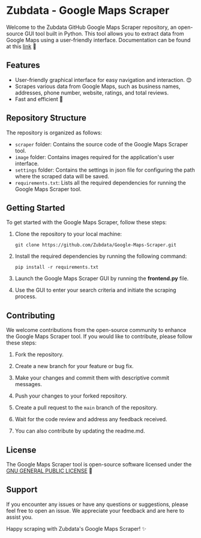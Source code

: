# Zubdata - Google Maps Scraper

Welcome to the Zubdata GitHub Google Maps Scraper repository, an open-source GUI tool built in Python. This tool allows you to extract data from Google Maps using a user-friendly interface.
Documentation can be found at this [link](https://zubdata.com/google-maps-scraper) 🔗

## Features

- User-friendly graphical interface for easy navigation and interaction. 😊
- Scrapes various data from Google Maps, such as business names, addresses, phone number, website, ratings, and total reviews.
- Fast and efficient 🚀


## Repository Structure

The repository is organized as follows:

- `scraper` folder: Contains the source code of the Google Maps Scraper tool.
- `image` folder: Contains images required for the application's user interface.
- `settings` folder: Contains the settings in json file for configuring the path where the scraped data will be saved.
- `requirements.txt`: Lists all the required dependencies for running the Google Maps Scraper tool.

## Getting Started

To get started with the Google Maps Scraper, follow these steps:

1. Clone the repository to your local machine:
   ```shell
   git clone https://github.com/Zubdata/Google-Maps-Scraper.git
   ```

2. Install the required dependencies by running the following command:
   ```shell
   pip install -r requirements.txt
   ```

3. Launch the Google Maps Scraper GUI by running the **frontend.py** file.

4. Use the GUI to enter your search criteria and initiate the scraping process.

## Contributing

We welcome contributions from the open-source community to enhance the Google Maps Scraper tool. If you would like to contribute, please follow these steps:

1. Fork the repository.

2. Create a new branch for your feature or bug fix.

3. Make your changes and commit them with descriptive commit messages.

4. Push your changes to your forked repository.

5. Create a pull request to the `main` branch of the repository.

6. Wait for the code review and address any feedback received.

7. You can also contribute by updating the readme.md.

## License

The Google Maps Scraper tool is open-source software licensed under the [GNU GENERAL PUBLIC LICENSE](https://github.com/Zubdata/Google-Maps-Scraper/blob/main/LICENSE) 📜

## Support

If you encounter any issues or have any questions or suggestions, please feel free to open an issue. We appreciate your feedback and are here to assist you.

Happy scraping with Zubdata's Google Maps Scraper! ✨
